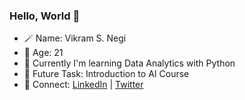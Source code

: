 ### Hello, World 👋

- 🪄 Name: Vikram S. Negi
- 🌱 Age: 21
- 🔭 Currently I'm learning Data Analytics with Python
- 🗿 Future Task: Introduction to AI Course
- 🚀 Connect: [LinkedIn](https://www.linkedin.com/in/vikram-singh-negi/) | [Twitter](https://twitter.com/lostvikx)
